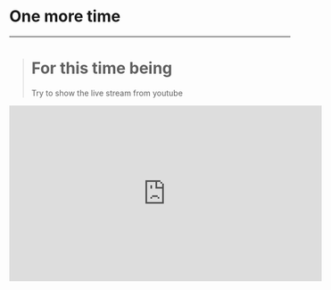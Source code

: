 # One more time
***
> # For this time being
> Try to show the live stream from youtube
  <iframe src="https://gaming.youtube.com/user/bogdanalin92/live"
   width="560" height="315" frameborder="0" allowfullscreen></iframe>

  

